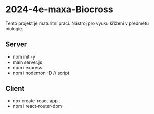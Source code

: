# 2024-4e-maxa-Biocross
Tento projekt je maturitní prací. Nástroj pro výuku křížení v předmětu biologie.
## Server
- npm init -y
- main server.js
- npm i express
- npm i nodemon -D // script

## Client
- npx create-react-app .
- npm i react-router-dom


